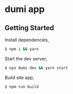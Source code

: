 # dumi app

## Getting Started

Install dependencies,

```bash
$ npm i && yarn
```

Start the dev server,

```bash
$ npx dumi dev && yarn start
```

Build site app,

```bash
$ npm run build
```

